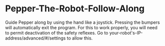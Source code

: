 # Pepper-The-Robot-Follow-Along
Guide Pepper along by using the hand like a joystick.
Pressing the bumpers will automatically exit the program.
For this to work properly, you will need to permit deactivation of the safety reflexes.
Go to your-robot's-IP-address/advanced/#/settings to allow this.
